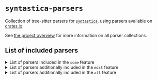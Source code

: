 # `syntastica-parsers`

Collection of tree-sitter parsers for
[`syntastica`](https://crates.io/crates/syntastica), using parsers available on
[crates.io](https://crates.io).

See
[the project overview](https://rubixdev.github.io/syntastica/syntastica/#parser-collections)
for more information on all parser collections.

<!-- Everything under here is autogenerated by running `cargo xtask codegen` -->
<!-- DO NOT EDIT! -->

## List of included parsers

<!-- dprint-ignore-start -->

<details>
<summary>List of parsers included in the <span class="stab portability"><code>some</code></span> feature</summary>

- [bash](https://docs.rs/tree-sitter-bash/0.23.3/)
- [c](https://docs.rs/tree-sitter-c/0.23.4/)
- [cpp](https://docs.rs/tree-sitter-cpp/0.23.4/)
- [css](https://docs.rs/tree-sitter-css/0.23.2/)
- [go](https://docs.rs/tree-sitter-go/0.23.4/)
- [html](https://docs.rs/tree-sitter-html/0.23.2/)
- [java](https://docs.rs/tree-sitter-java/0.23.5/)
- [javascript](https://docs.rs/tree-sitter-javascript/0.23.1/)
- [json](https://docs.rs/tree-sitter-json/0.24.8/)
- [kotlin](https://github.com/fwcd/tree-sitter-kotlin) (not supported by this collection)
- [lua](https://docs.rs/tree-sitter-lua/0.2.0/)
- [python](https://docs.rs/tree-sitter-python/0.23.6/)
- [rust](https://docs.rs/tree-sitter-rust/0.23.2/)
- [toml](https://github.com/Mathspy/tree-sitter-toml) (not supported by this collection)
- [tsx](https://docs.rs/tree-sitter-typescript/0.23.2/)
- [typescript](https://docs.rs/tree-sitter-typescript/0.23.2/)
- [yaml](https://docs.rs/tree-sitter-yaml/0.7.0/)

</details>

<details>
<summary>List of parsers additionally included in the <span class="stab portability"><code>most</code></span> feature</summary>

- [asm](https://docs.rs/tree-sitter-asm/0.24.0/)
- [c_sharp](https://docs.rs/tree-sitter-c-sharp/0.23.1/)
- [comment](https://github.com/stsewd/tree-sitter-comment) (not supported by this collection)
- [dart](https://github.com/UserNobody14/tree-sitter-dart) (not supported by this collection)
- [diff](https://docs.rs/tree-sitter-diff/0.1.0/)
- [elixir](https://docs.rs/tree-sitter-elixir/0.3.4/)
- [haskell](https://docs.rs/tree-sitter-haskell/0.23.1/)
- [jsdoc](https://docs.rs/tree-sitter-jsdoc/0.23.2/)
- [json5](https://github.com/Joakker/tree-sitter-json5) (not supported by this collection)
- [jsonc](https://gitlab.com/WhyNotHugo/tree-sitter-jsonc) (not supported by this collection)
- [markdown](https://docs.rs/tree-sitter-md/0.3.2/)
- [markdown_inline](https://docs.rs/tree-sitter-md/0.3.2/)
- [php](https://docs.rs/tree-sitter-php/0.23.11/)
- [printf](https://docs.rs/tree-sitter-printf/0.5.0/)
- [regex](https://docs.rs/tree-sitter-regex/0.24.3/)
- [ruby](https://docs.rs/tree-sitter-ruby/0.23.1/)
- [scala](https://docs.rs/tree-sitter-scala/0.23.4/)
- [scss](https://github.com/serenadeai/tree-sitter-scss) (not supported by this collection)
- [sql](https://docs.rs/tree-sitter-sequel/0.3.8/)
- [typst](https://github.com/uben0/tree-sitter-typst) (not supported by this collection)
- [zig](https://docs.rs/tree-sitter-zig/1.1.2/)

</details>

<details>
<summary>List of parsers additionally included in the <span class="stab portability"><code>all</code></span> feature</summary>

- [bibtex](https://github.com/latex-lsp/tree-sitter-bibtex) (not supported by this collection)
- [dockerfile](https://github.com/camdencheek/tree-sitter-dockerfile) (not supported by this collection)
- [ebnf](https://github.com/RubixDev/ebnf) (not supported by this collection)
- [ejs](https://docs.rs/tree-sitter-embedded-template/0.23.2/)
- [erb](https://docs.rs/tree-sitter-embedded-template/0.23.2/)
- [fish](https://github.com/ram02z/tree-sitter-fish) (not supported by this collection)
- [hexdump](https://github.com/rush-rs/tree-sitter-hexdump) (not supported by this collection)
- [julia](https://docs.rs/tree-sitter-julia/0.23.1/)
- [lalrpop](https://github.com/traxys/tree-sitter-lalrpop) (not supported by this collection)
- [latex](https://github.com/latex-lsp/tree-sitter-latex) (not supported by this collection)
- [llvm](https://github.com/benwilliamgraham/tree-sitter-llvm) (not supported by this collection)
- [ocaml](https://docs.rs/tree-sitter-ocaml/0.24.0/)
- [ocaml_interface](https://docs.rs/tree-sitter-ocaml/0.24.0/)
- [ql](https://docs.rs/tree-sitter-ql/0.23.1/)
- [rush](https://docs.rs/tree-sitter-rush/0.2.0/)
- [ursa](https://github.com/ursalang/tree-sitter-ursa) (not supported by this collection)
- [verilog](https://github.com/gmlarumbe/tree-sitter-systemverilog) (not supported by this collection)
- [wat](https://github.com/wasm-lsp/tree-sitter-wasm) (not supported by this collection)

</details>

<!-- dprint-ignore-end -->

